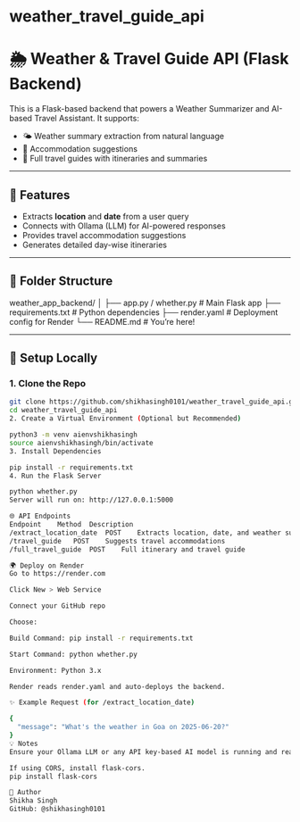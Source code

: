# weather_travel_guide_api
# 🌦️ Weather & Travel Guide API (Flask Backend)

This is a Flask-based backend that powers a Weather Summarizer and AI-based Travel Assistant. It supports:

- 🌤️ Weather summary extraction from natural language
- 🏨 Accommodation suggestions
- 🧳 Full travel guides with itineraries and summaries

---

## 🚀 Features

- Extracts **location** and **date** from a user query
- Connects with Ollama (LLM) for AI-powered responses
- Provides travel accommodation suggestions
- Generates detailed day-wise itineraries

---

## 📁 Folder Structure

weather_app_backend/
│
├── app.py / whether.py # Main Flask app
├── requirements.txt # Python dependencies
├── render.yaml # Deployment config for Render
└── README.md # You’re here!



---

## 🧪 Setup Locally

### 1. Clone the Repo

```bash
git clone https://github.com/shikhasingh0101/weather_travel_guide_api.git
cd weather_travel_guide_api
2. Create a Virtual Environment (Optional but Recommended)

python3 -m venv aienvshikhasingh
source aienvshikhasingh/bin/activate
3. Install Dependencies

pip install -r requirements.txt
4. Run the Flask Server

python whether.py
Server will run on: http://127.0.0.1:5000

🌐 API Endpoints
Endpoint	Method	Description
/extract_location_date	POST	Extracts location, date, and weather summary
/travel_guide	POST	Suggests travel accommodations
/full_travel_guide	POST	Full itinerary and travel guide

🌍 Deploy on Render
Go to https://render.com

Click New > Web Service

Connect your GitHub repo

Choose:

Build Command: pip install -r requirements.txt

Start Command: python whether.py

Environment: Python 3.x

Render reads render.yaml and auto-deploys the backend.

✨ Example Request (for /extract_location_date)

{
  "message": "What's the weather in Goa on 2025-06-20?"
}
💡 Notes
Ensure your Ollama LLM or any API key-based AI model is running and reachable.

If using CORS, install flask-cors.
pip install flask-cors

🧠 Author
Shikha Singh
GitHub: @shikhasingh0101

